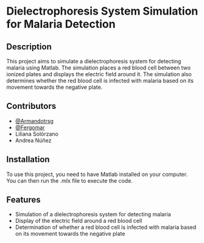 # Dielectrophoresis System Simulation for Malaria Detection

## Description
This project aims to simulate a dielectrophoresis system for detecting malaria using Matlab. The simulation places a red blood cell between two ionized plates and displays the electric field around it. The simulation also determines whether the red blood cell is infected with malaria based on its movement towards the negative plate.

## Contributors
- [@Armandotrsg](https://github.com/Armandotrsg)
- [@Fergomar](https://github.com/Fergomar1320)
- Liliana Solórzano
- Andrea Núñez

## Installation
To use this project, you need to have Matlab installed on your computer. You can then run the .mlx file to execute the code.

## Features
- Simulation of a dielectrophoresis system for detecting malaria
- Display of the electric field around a red blood cell
- Determination of whether a red blood cell is infected with malaria based on its movement towards the negative plate

